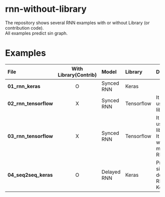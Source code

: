 # rnn-without-library
The repository shows several RNN examples with or without Library (or contribution code). <br>
All examples predict sin graph. 

# Examples

| File | With Library(Contrib) | Model | Library | Description |
|:-----|:---------------------:|:------|:--------|:------------|
| **01_rnn_keras** | O | Synced RNN | Keras | |
| **02_rnn_tensorflow** | X | Synced RNN | Tensorflow | It does not use contrib library |
| **03_rnn_tensorflow** | X | Synced RNN | Tensorflow | It does not use contrib library <br>It is another way of making RNN |
| **04_seq2seq_keras** | O | Delayed RNN | Keras      | Predicting sin with delayed RNN in Keras |
